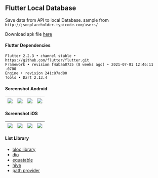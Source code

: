 ## Flutter Local Database

Save data from API to local Database. sample from ```http://jsonplaceholder.typicode.com/users/```

Download apk file [here](https://www.dropbox.com/s/tg61kqdwervkwmw)

#### Flutter Dependencies
```
Flutter 2.2.3 • channel stable • https://github.com/flutter/flutter.git
Framework • revision f4abaa0735 (8 weeks ago) • 2021-07-01 12:46:11 -0700
Engine • revision 241c87ad80
Tools • Dart 2.13.4
```

#### Screenshot Android ####
| ![](https://i.imgur.com/PYdK63i.jpg) | ![](https://i.imgur.com/KBXo0bC.jpg) | ![](https://i.imgur.com/hgsW4e8.jpg) | ![](https://i.imgur.com/jxxxAPi.jpg) |
| ---- | ---- | ---- | ---- |

#### Screenshot iOS ####
| ![](https://i.imgur.com/5iJ2Hne.png) | ![](https://i.imgur.com/5y8V8Zt.png) | ![](https://i.imgur.com/WahANVz.png) | ![](https://i.imgur.com/2lZTx4H.png) |
| ---- | ---- | ---- | ---- |

#### List Library
- [bloc library](https://bloclibrary.dev/)
- [dio](https://pub.dev/packages/dio)
- [equatable](https://pub.dev/packages/equatable)
- [hive](https://pub.dev/packages/hive)
- [path provider](https://pub.dev/packages/path_provider)